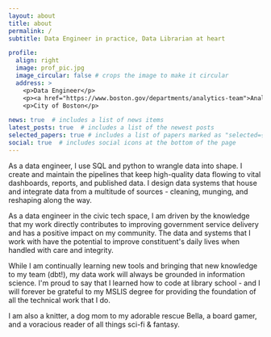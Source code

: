 ```yaml
---
layout: about
title: about
permalink: /
subtitle: Data Engineer in practice, Data Librarian at heart

profile:
  align: right
  image: prof_pic.jpg
  image_circular: false # crops the image to make it circular
  address: >
    <p>Data Engineer</p>
    <p><a href="https://www.boston.gov/departments/analytics-team">Analytics Team</a></p> 
    <p>City of Boston</p>

news: true  # includes a list of news items
latest_posts: true  # includes a list of the newest posts
selected_papers: true # includes a list of papers marked as "selected={true}"
social: true  # includes social icons at the bottom of the page
---
```


As a data engineer, I use SQL and python to wrangle data into shape. I create and maintain the pipelines that keep high-quality data flowing to vital dashboards, reports, and published data. I design data systems that house and integrate data from a multitude of sources - cleaning, munging, and reshaping along the way. 

As a data engineer in the civic tech space, I am driven by the knowledge that my work directly contributes to improving government service delivery and has a positive impact on my community. The data and systems that I work with have the potential to improve constituent's daily lives when handled with care and integrity. 

While I am continually learning new tools and bringing that new knowledge to my team (dbt!), my data work will always be grounded in information science. I'm proud to say that I learned how to code at library school - and I will forever be grateful to my MSLIS degree for providing the foundation of all the technical work that I do.

I am also a knitter, a dog mom to my adorable rescue Bella, a board gamer, and a voracious reader of all things sci-fi & fantasy.
